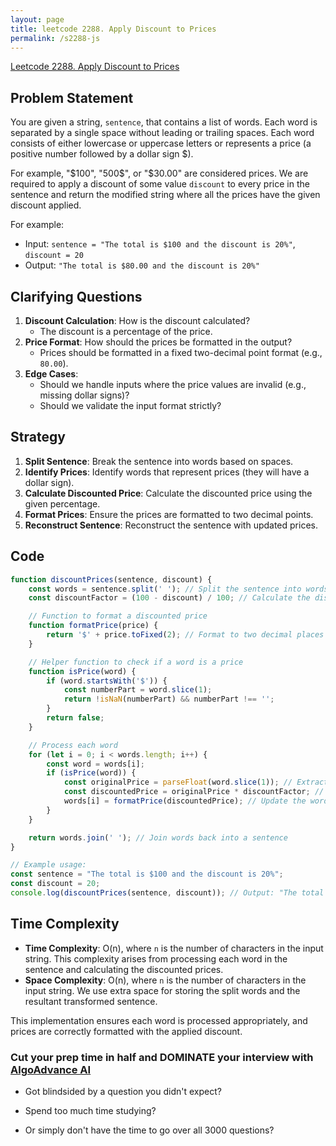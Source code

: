 ```yaml
---
layout: page
title: leetcode 2288. Apply Discount to Prices
permalink: /s2288-js
---
```

[Leetcode 2288. Apply Discount to Prices](https://algoadvance.github.io/algoadvance/l2288)
## Problem Statement

You are given a string, `sentence`, that contains a list of words. Each word is separated by a single space without leading or trailing spaces. Each word consists of either lowercase or uppercase letters or represents a price (a positive number followed by a dollar sign $). 

For example, "$100", "500$", or "$30.00" are considered prices. We are required to apply a discount of some value `discount` to every price in the sentence and return the modified string where all the prices have the given discount applied.

For example:
- Input: `sentence = "The total is $100 and the discount is 20%"`, `discount = 20`
- Output: `"The total is $80.00 and the discount is 20%"`

## Clarifying Questions

1. **Discount Calculation**: How is the discount calculated? 
    - The discount is a percentage of the price.
2. **Price Format**: How should the prices be formatted in the output?
    - Prices should be formatted in a fixed two-decimal point format (e.g., `80.00`).
3. **Edge Cases**: 
    - Should we handle inputs where the price values are invalid (e.g., missing dollar signs)?
    - Should we validate the input format strictly?

## Strategy

1. **Split Sentence**: Break the sentence into words based on spaces.
2. **Identify Prices**: Identify words that represent prices (they will have a dollar sign).
3. **Calculate Discounted Price**: Calculate the discounted price using the given percentage.
4. **Format Prices**: Ensure the prices are formatted to two decimal points.
5. **Reconstruct Sentence**: Reconstruct the sentence with updated prices.

## Code

```javascript
function discountPrices(sentence, discount) {
    const words = sentence.split(' '); // Split the sentence into words
    const discountFactor = (100 - discount) / 100; // Calculate the discount factor

    // Function to format a discounted price
    function formatPrice(price) {
        return '$' + price.toFixed(2); // Format to two decimal places
    }

    // Helper function to check if a word is a price
    function isPrice(word) {
        if (word.startsWith('$')) {
            const numberPart = word.slice(1);
            return !isNaN(numberPart) && numberPart !== '';
        }
        return false;
    }

    // Process each word
    for (let i = 0; i < words.length; i++) {
        const word = words[i];
        if (isPrice(word)) {
            const originalPrice = parseFloat(word.slice(1)); // Extract number from price
            const discountedPrice = originalPrice * discountFactor; // Apply the discount
            words[i] = formatPrice(discountedPrice); // Update the word in the array
        }
    }

    return words.join(' '); // Join words back into a sentence
}

// Example usage:
const sentence = "The total is $100 and the discount is 20%";
const discount = 20;
console.log(discountPrices(sentence, discount)); // Output: "The total is $80.00 and the discount is 20%"
```

## Time Complexity

- **Time Complexity**: O(n), where `n` is the number of characters in the input string. This complexity arises from processing each word in the sentence and calculating the discounted prices.
- **Space Complexity**: O(n), where `n` is the number of characters in the input string. We use extra space for storing the split words and the resultant transformed sentence.

This implementation ensures each word is processed appropriately, and prices are correctly formatted with the applied discount.


### Cut your prep time in half and DOMINATE your interview with [AlgoAdvance AI](https://algoAdvance.com)

- Got blindsided by a question you didn't expect?

- Spend too much time studying?

- Or simply don't have the time to go over all 3000 questions?

